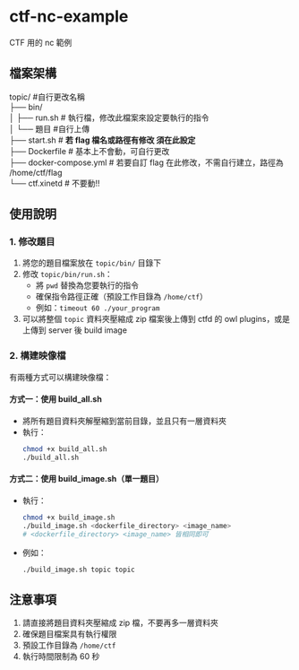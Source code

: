 # ctf-nc-example
CTF 用的 nc 範例  

## 檔案架構
topic/ #自行更改名稱    
├── bin/  
│   ├── run.sh # 執行檔，修改此檔案來設定要執行的指令  
│   └── 題目 #自行上傳  
├── start.sh # **若 flag 檔名或路徑有修改 須在此設定**  
├── Dockerfile # 基本上不會動，可自行更改  
├── docker-compose.yml # 若要自訂 flag 在此修改，不需自行建立，路徑為 /home/ctf/flag  
└── ctf.xinetd # 不要動!!  

## 使用說明

### 1. 修改題目
1. 將您的題目檔案放在 `topic/bin/` 目錄下
2. 修改 `topic/bin/run.sh`：
   - 將 `pwd` 替換為您要執行的指令
   - 確保指令路徑正確（預設工作目錄為 `/home/ctf`）
   - 例如：`timeout 60 ./your_program`
3. 可以將整個 `topic` 資料夾壓縮成 zip 檔案後上傳到 ctfd 的 owl plugins，或是上傳到 server 後 build image  
### 2. 構建映像檔
有兩種方式可以構建映像檔：

#### 方式一：使用 build_all.sh
- 將所有題目資料夾解壓縮到當前目錄，並且只有一層資料夾 
- 執行：
  ```bash
  chmod +x build_all.sh
  ./build_all.sh
  ```

#### 方式二：使用 build_image.sh（單一題目）
- 執行：
  ```bash
  chmod +x build_image.sh
  ./build_image.sh <dockerfile_directory> <image_name>
  # <dockerfile_directory> <image_name> 皆相同即可 
  ```
- 例如：
  ```bash
  ./build_image.sh topic topic
  ```

 
## 注意事項
1. 請直接將題目資料夾壓縮成 zip 檔，不要再多一層資料夾
2. 確保題目檔案具有執行權限
3. 預設工作目錄為 `/home/ctf`
4. 執行時間限制為 60 秒
